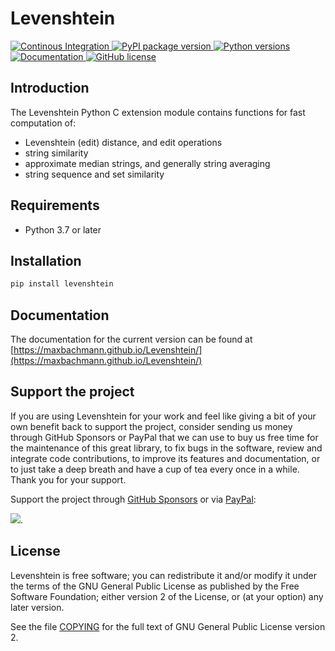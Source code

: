 # Levenshtein

<p>
  <a href="https://github.com/maxbachmann/Levenshtein/actions">
    <img src="https://github.com/maxbachmann/Levenshtein/workflows/Build/badge.svg"
         alt="Continous Integration">
  </a>
  <a href="https://pypi.org/project/levenshtein/">
    <img src="https://img.shields.io/pypi/v/levenshtein"
         alt="PyPI package version">
  </a>
  <a href="https://www.python.org">
    <img src="https://img.shields.io/pypi/pyversions/levenshtein"
         alt="Python versions">
  </a>
  <a href="https://maxbachmann.github.io/Levenshtein">
    <img src="https://img.shields.io/badge/-documentation-blue"
         alt="Documentation">
  </a>
  <a href="https://github.com/maxbachmann/Levenshtein/blob/main/COPYING">
    <img src="https://img.shields.io/github/license/maxbachmann/Levenshtein"
         alt="GitHub license">
  </a>
</p>

## Introduction
The Levenshtein Python C extension module contains functions for fast
computation of:

* Levenshtein (edit) distance, and edit operations
* string similarity
* approximate median strings, and generally string averaging
* string sequence and set similarity

## Requirements
* Python 3.7 or later

## Installation
```bash
pip install levenshtein
```

## Documentation

The documentation for the current version can be found at [https://maxbachmann.github.io/Levenshtein/](https://maxbachmann.github.io/Levenshtein/)

## Support the project

If you are using Levenshtein for your work and feel like giving a bit of your own benefit back to support the project, consider sending us money through GitHub Sponsors or PayPal that we can use to buy us free time for the maintenance of this great library, to fix bugs in the software, review and integrate code contributions, to improve its features and documentation, or to just take a deep breath and have a cup of tea every once in a while. Thank you for your support.

Support the project through [GitHub Sponsors](https://github.com/sponsors/maxbachmann) or via [PayPal](https://www.paypal.com/donate/?hosted_button_id=VGWQBBD5CTWJU):

[![](https://www.paypalobjects.com/en_US/i/btn/btn_donateCC_LG.gif)](https://www.paypal.com/donate/?hosted_button_id=VGWQBBD5CTWJU).


## License

Levenshtein is free software; you can redistribute it and/or modify it
under the terms of the GNU General Public License as published by the Free
Software Foundation; either version 2 of the License, or (at your option)
any later version.

See the file [COPYING](https://github.com/maxbachmann/Levenshtein/blob/main/COPYING) for the full text of GNU General Public License version 2.
